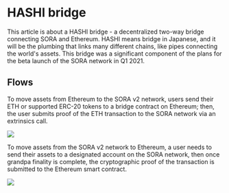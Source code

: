 # HASHI bridge

This article is about a HASHI bridge - a decentralized two-way bridge connecting SORA and Ethereum. HASHI means bridge in Japanese, and it will be the plumbing that links many different chains, like pipes connecting the world's assets. This bridge was a significant component of the plans for the beta launch of the SORA network in Q1 2021.

## Flows

To move assets from Ethereum to the SORA v2 network, users send their ETH or supported ERC-20 tokens to a bridge contract on Ethereum; then, the user submits proof of the ETH transaction to the SORA network via an extrinsics call.

![](https://miro.medium.com/v2/resize:fit:1100/format:webp/1*YiwUB4-nsN6QE_xjYBcB8A.png)

To move assets from the SORA v2 network to Ethereum, a user needs to send their assets to a designated account on the SORA network, then once grandpa finality is complete, the cryptographic proof of the transaction is submitted to the Ethereum smart contract.

![](https://miro.medium.com/v2/resize:fit:1100/format:webp/1*5QA0OxvpM0yg0djoSPU7rw.png)
